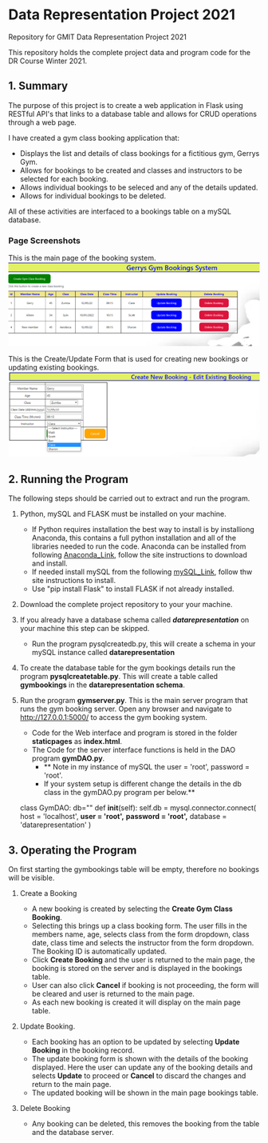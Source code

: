 # Data Representation Project 2021
Repository for GMIT Data Representation Project 2021

This repository holds the complete project data and program code for the DR Course Winter 2021.

## 1. Summary
The purpose of this project is to create a web application in Flask using RESTful API's that links to a database table and allows for CRUD operations through a web page. 

I have created a gym class booking application that:
- Displays the list and details of class bookings for a fictitious gym, Gerrys Gym. 
- Allows for bookings to be created and classes and instructors to be selected for each booking. 
- Allows individual bookings to be seleced and any of the details updated.
- Allows for individual bookings to be deleted. 

All of these activities are interfaced to a bookings table on a mySQL database. 

### Page Screenshots

This is the main page of the booking system. 
![MainPage](/images/MainPageImage.png)

This is the Create/Update Form that is used for creating new bookings or updating existing bookings. 
![CRUDPage](/images/Create_UpdatePageImage.png)

## 2. Running the Program
The following steps should be carried out to extract and run the program.

1. Python, mySQL and FLASK must be installed on your machine. 
   - If Python requires installation the best way to install is by installiong Anaconda, this contains a full python installation and all of the libraries needed to run the code. Anaconda can be installed from following [Anaconda_Link](https://www.anaconda.com/distribution/), follow the site instructions to download and install. 
   - If needed install mySQL from the following [mySQL_Link](https://www.mysql.com/products/community/), follow thw site instructions to install. 
   - Use "pip install Flask" to install FLASK if not already installed. 
2. Download the complete project repository to your your machine. 
3. If you already have a database schema called ***datarepresentation*** on your machine this step can be skipped.
   - Run the program pysqlcreatedb.py, this will create a schema in your mySQL instance called **datarepresentation**
4. To create the database table for the gym bookings details run the program **pysqlcreatetable.py**. This will create a table called **gymbookings** in the **datarepresentation schema**. 
5. Run the program **gymserver.py**. This is the main server program that runs the gym booking server. Open any browser and navigate to http://127.0.0.1:5000/ to access the gym booking system. 
   - Code for the Web interface and program is stored in the folder **staticpages** as **index.html**. 
   - The Code for the server interface functions is held in the DAO program **gymDAO.py**. 
      - ** Note in my instance of mySQL the user = 'root', password = 'root'. 
      - If your system setup is different change the details in the db class in the gymDAO.py program per below.**

    class GymDAO:
    db=""
    def __init__(self):
        self.db = mysql.connector.connect(
        host = 'localhost',
        **user = 'root',**
        **password = 'root',**
        database = 'datarepresentation'
        )

## 3. Operating the Program
On first starting the gymbookings table will be empty, therefore no bookings will be visible. 
1. Create a Booking
   - A new booking is created by selecting the **Create Gym Class Booking**.
   - Selecting this brings up a class booking form. The user fills in the members name, age, selects class from the form dropdown, class date, class time and selects the instructor from the form dropdown. The Booking ID is automatically updated. 
   - Click **Create Booking** and the user is returned to the main page, the booking is stored on the server and is displayed in the bookings table. 
   - User can also click **Cancel** if booking is not proceeding, the form will be cleared and user is returned to the main page. 
   - As each new booking is created it will display on the main page table. 

 2. Update Booking.
    - Each booking has an option to be updated by selecting  **Update Booking** in the booking record. 
    - The update booking form is shown with the details of the booking displayed. Here the user can update any of the booking details and selects **Update** to proceed or **Cancel** to discard the changes and return to the main page. 
    - The updated booking will be shown in the main page bookings table. 
  
3. Delete Booking
   - Any booking can be deleted, this removes the booking from the table and the database server. 
